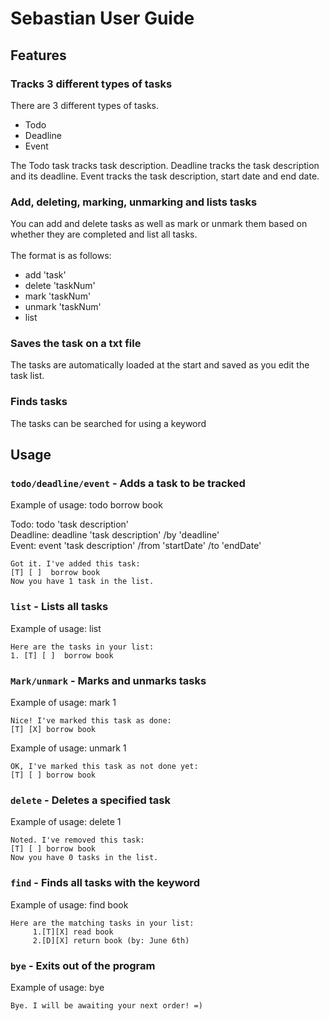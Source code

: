 # Sebastian User Guide

## Features 

### Tracks 3 different types of tasks

There are 3 different types of tasks.
- Todo 
- Deadline 
- Event

The Todo task tracks task description. Deadline tracks the task description and its deadline. 
Event tracks the task description, start date and end date.  

### Add, deleting, marking, unmarking and lists tasks

You can add and delete tasks as well as mark or unmark them based on whether they are 
completed and list all tasks.
<br> <br>The format is as follows:
- add 'task'
- delete 'taskNum'
- mark 'taskNum'
- unmark 'taskNum'
- list

### Saves the task on a txt file

The tasks are automatically loaded at the start and saved as you edit the task list.

### Finds tasks

The tasks can be searched for using a keyword

## Usage

### `todo/deadline/event` - Adds a task to be tracked

Example of usage: todo borrow book

Todo: todo 'task description' <br>
Deadline: deadline 'task description' /by 'deadline' <br>
Event: event 'task description' /from 'startDate' /to 'endDate'

```
Got it. I've added this task:
[T] [ ]  borrow book
Now you have 1 task in the list.
```

### `list` - Lists all tasks

Example of usage: list

```
Here are the tasks in your list:
1. [T] [ ]  borrow book
```

### `Mark/unmark` - Marks and unmarks tasks

Example of usage: mark 1

```
Nice! I've marked this task as done:
[T] [X] borrow book
```

Example of usage: unmark 1

```
OK, I've marked this task as not done yet:
[T] [ ] borrow book
```

### `delete` - Deletes a specified task

Example of usage: delete 1

```
Noted. I've removed this task:
[T] [ ] borrow book
Now you have 0 tasks in the list.
```

### `find` - Finds all tasks with the keyword

Example of usage: find book

```
Here are the matching tasks in your list:
     1.[T][X] read book
     2.[D][X] return book (by: June 6th)
```

### `bye` - Exits out of the program

Example of usage: bye

```
Bye. I will be awaiting your next order! =)
```
